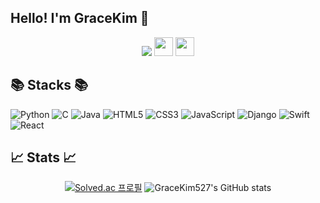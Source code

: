 ## Hello! I'm GraceKim 👋

<div align=center>
  <img src="https://capsule-render.vercel.app/api?type=waving&color=auto&height=300&section=header&text=GraceKim's%20Github%20&fontSize=60&animation=twinkling" />
  <a href="https://gracekim-devstory.tistory.com"><img src="https://img.shields.io/badge/tistory-fa7000?style=for-the-badge&logo=Tistory&logoColor=white" height=30px></a>
  <a href="https://velog.io/@gracekim527/posts"/><img src="https://img.shields.io/badge/velog-20C997?style=for-the-badge&logo=velog&logoColor=white" height=30px></a>
</div>


<h2>📚 Stacks 📚</h2>
<p>

![Python](https://img.shields.io/badge/python-3670A0?style=for-the-badge&logo=python&logoColor=ffdd54)
![C](https://img.shields.io/badge/c-%2300599C.svg?style=for-the-badge&logo=c&logoColor=white)
![Java](https://img.shields.io/badge/java-%23ED8B00.svg?style=for-the-badge&logo=java&logoColor=white)
![HTML5](https://img.shields.io/badge/html5-%23E34F26.svg?style=for-the-badge&logo=html5&logoColor=white)
![CSS3](https://img.shields.io/badge/css3-%231572B6.svg?style=for-the-badge&logo=css3&logoColor=white)
![JavaScript](https://img.shields.io/badge/javascript-%23323330.svg?style=for-the-badge&logo=javascript&logoColor=%23F7DF1E)
![Django](https://img.shields.io/badge/django-%23092E20.svg?style=for-the-badge&logo=django&logoColor=white)
![Swift](https://img.shields.io/badge/swift-F54A2A?style=for-the-badge&logo=swift&logoColor=white)
![React](https://img.shields.io/badge/react-%2320232a.svg?style=for-the-badge&logo=react&logoColor=%2361DAFB)

</p>


<h2>📈 Stats 📈</h2>

<div align=center>

[![Solved.ac 프로필](http://mazassumnida.wtf/api/v2/generate_badge?boj=lemonherb0323)](https://solved.ac/lemonherb0323)
![GraceKim527's GitHub stats](https://github-readme-stats.vercel.app/api?username=GraceKim527&show_icons=true&theme=radical)

</div>

